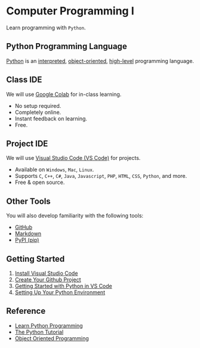# Computer Programming I

Learn programming with `Python`.

## Python Programming Language

[Python](https://www.python.org/) is an [interpreted](https://www.geeksforgeeks.org/difference-between-compiled-and-interpreted-language/), [object-oriented](https://searchapparchitecture.techtarget.com/definition/object-oriented-programming-OOP), [high-level](https://www.webopedia.com/definitions/high-level-language/) programming language.

## Class IDE

We will use [Google Colab](https://research.google.com/colaboratory/) for in-class learning.

- No setup required.
- Completely online.
- Instant feedback on learning.
- Free.

## Project IDE

We will use [Visual Studio Code (VS Code)](https://code.visualstudio.com/) for projects.

- Available on `Windows`, `Mac`, `Linux`.
- Supports `C`, `C++`, `C#`, `Java`, `Javascript`, `PHP`, `HTML`, `CSS`, `Python`, and more.
- Free & open source.

## Other Tools
You will also develop familiarity with the following tools:

- [GitHub](https://github.com/)
- [Markdown](https://guides.github.com/features/mastering-markdown/)
- [PyPI (pip)](https://pypi.org/project/pip/)

## Getting Started

1. [Install Visual Studio Code](https://code.visualstudio.com/)
2. [Create Your Github Project](doc/github.md)
3. [Getting Started with Python in VS Code](https://code.visualstudio.com/docs/python/python-tutorial)
4. [Setting Up Your Python Environment](doc/setup.md)

## Reference

- [Learn Python Programming](https://www.programiz.com/python-programming)
- [The Python Tutorial](https://docs.python.org/3/tutorial/)
- [Object Oriented Programming](https://www.educative.io/blog/object-oriented-programming)
